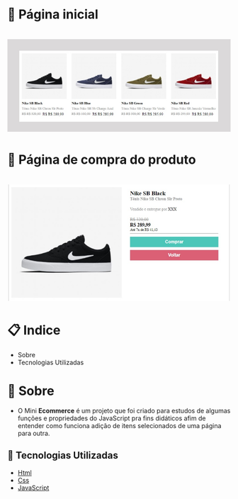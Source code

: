 # 🎫 Página inicial

<h1 align="center">
<img src="./assets/images/img-readme/miniEc.jpg">
</h1>

# 🎫 Página de compra do produto

<h1  align="center">
<img src="./assets/images/img-readme/miniEc2.jpg" width="500px">
</h1>

# 📋 Indice

- Sobre
- Tecnologias Utilizadas

# 📜 Sobre

- O Mini **Ecommerce** é um projeto que foi criado para estudos de algumas funções e propriedades do JavaScript pra fins didáticos afim de entender como funciona adição de itens selecionados de uma página para outra.

## 🚀 Tecnologias Utilizadas

- [Html](https://developer.mozilla.org/pt-BR/docs/Web/HTML)
- [Css](https://developer.mozilla.org/pt-BR/docs/Web/CSS)
- [JavaScript](https://developer.mozilla.org/pt-BR/docs/Web/JavaScript)
